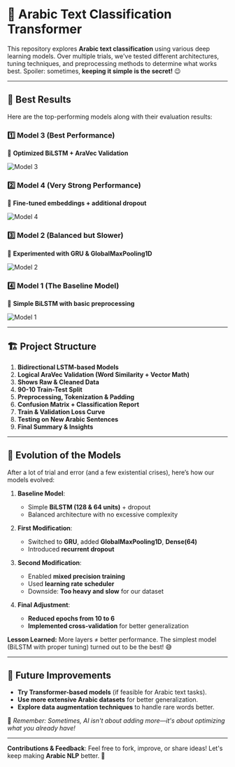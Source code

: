 # 🧠 Arabic Text Classification Transformer

This repository explores **Arabic text classification** using various deep learning models. Over multiple trials, we've tested different architectures, tuning techniques, and preprocessing methods to determine what works best. Spoiler: sometimes, **keeping it simple is the secret!** 😉

---

## 🚀 Best Results  

Here are the top-performing models along with their evaluation results:  

### **1️⃣ Model 3 (Best Performance)**  
📌 **Optimized BiLSTM + AraVec Validation**  

![Model 3](https://github.com/user-attachments/assets/e4b161d0-178f-4434-b42c-41d46adc5d58)  

### **2️⃣ Model 4 (Very Strong Performance)**  
📌 **Fine-tuned embeddings + additional dropout**  

![Model 4](https://github.com/user-attachments/assets/37761dde-3923-4ef4-96f8-f7b75e351720)  

### **3️⃣ Model 2 (Balanced but Slower)**  
📌 **Experimented with GRU & GlobalMaxPooling1D**  

![Model 2](https://github.com/user-attachments/assets/71088259-5d0d-4222-b9bd-3afc3da06375)  

### **4️⃣ Model 1 (The Baseline Model)**  
📌 **Simple BiLSTM with basic preprocessing**  

![Model 1](https://github.com/user-attachments/assets/5c59f0dc-28e9-441f-b3ae-a50506b1fc44)  

---

## 🏗️ Project Structure  

1. **Bidirectional LSTM-based Models**  
2. **Logical AraVec Validation (Word Similarity + Vector Math)**  
3. **Shows Raw & Cleaned Data**  
4. **90-10 Train-Test Split**  
5. **Preprocessing, Tokenization & Padding**  
6. **Confusion Matrix + Classification Report**  
7. **Train & Validation Loss Curve**  
8. **Testing on New Arabic Sentences**  
9. **Final Summary & Insights**  

---

## 🔄 Evolution of the Models  

After a lot of trial and error (and a few existential crises), here’s how our models evolved:  

1. **Baseline Model**:  
   - Simple **BiLSTM (128 & 64 units)** + dropout  
   - Balanced architecture with no excessive complexity  

2. **First Modification**:  
   - Switched to **GRU**, added **GlobalMaxPooling1D**, **Dense(64)**  
   - Introduced **recurrent dropout**  

3. **Second Modification**:  
   - Enabled **mixed precision training**  
   - Used **learning rate scheduler**  
   - Downside: **Too heavy and slow** for our dataset  

4. **Final Adjustment**:  
   - **Reduced epochs from 10 to 6**  
   - **Implemented cross-validation** for better generalization  

**Lesson Learned:** More layers ≠ better performance. The simplest model (BiLSTM with proper tuning) turned out to be the best! 😅  

---

## 🔮 Future Improvements  

- **Try Transformer-based models** (if feasible for Arabic text tasks).  
- **Use more extensive Arabic datasets** for better generalization.  
- **Explore data augmentation techniques** to handle rare words better.  

🤖 *Remember: Sometimes, AI isn't about adding more—it's about optimizing what you already have!*  

---

**Contributions & Feedback**: Feel free to fork, improve, or share ideas! Let's keep making **Arabic NLP** better. 🚀
